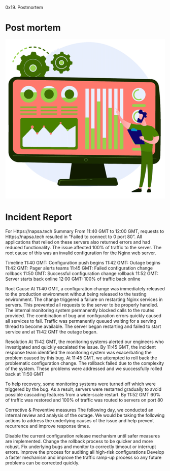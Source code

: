0x19. Postmortem
# Post mortem
![alt text](./reporting-2.png)

# Incident Report 
For Https://napsa.tech
Summary
From 11:40 GMT to 12:00 GMT, requests to Https://napsa.tech resulted in “Failed to connect to 0 port 80”. All applications that relied on these servers also returned errors and had reduced functionality. The issue affected 100% of traffic to the server. The root cause of this was an invalid configuration for the Nginx web server.

Timeline
11:40 GMT: Configuration push begins
11:42 GMT: Outage begins
11:42 GMT: Pager alerts teams
11:45 GMT: Failed configuration change rollback
11:50 GMT: Successful configuration change rollback
11:52 GMT: Server starts back online
12:00 GMT: 100% of traffic back online

Root Cause
At 11:40 GMT, a configuration change was immediately released to the production environment without being released to the testing environment. The change triggered a failure on restarting Nginx services in servers. This prevented all requests to the server to be properly handled. The internal monitoring system permanently blocked calls to the routes provided. The combination of bug and configuration errors quickly caused all services to fail. Traffic was permanently queued waiting for a serving thread to become available. The server began restarting and failed to start service and at 11:42 GMT the outage began.

Resolution
At 11:42 GMT, the monitoring systems alerted our engineers who investigated and quickly escalated the issue. By 11:45 GMT, the incident response team identified the monitoring system was exacerbating the problem caused by this bug.
At 11:45 GMT, we attempted to roll back the problematic configuration change. The rollback failed due to the complexity of the system. These problems were addressed and we successfully rolled back at 11:50 GMT

To help recovery, some monitoring systems were turned off which were triggered by the bug. As a result, servers were restarted gradually to avoid possible cascading features from a wide-scale restart. By 11:52 GMT 60% of traffic was restored and 100% of traffic was routed to servers on port 80

Corrective & Preventive measures
The following day, we conducted an internal review and analysis of the outage. We would be taking the following actions to address the underlying causes of the issue and help prevent recurrence and improve response times.

Disable the current configuration release mechanism until safer measures are implemented.
Change the rollback process to be quicker and more robust.
Fix underlying bugs and monitor to correctly timeout or interrupt errors.
Improve the process for auditing all high-risk configurations
Develop a faster mechanism and improve the traffic ramp-up process so any future problems can be corrected quickly.

